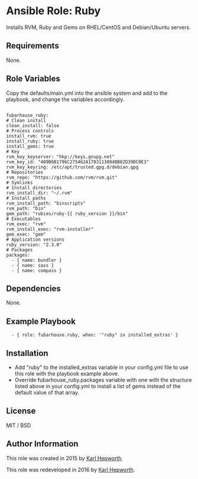 # Ansible Role: Ruby

Installs RVM, Ruby and Gems on RHEL/CentOS and Debian/Ubuntu servers.

## Requirements

  None.

## Role Variables

  Copy the defaults/main.yml into the ansible system and add to the playbook, and change the variables accordingly.

  ````

  fubarhouse_ruby:
  # Clean install
  clean_install: false
  # Process controls
  install_rvm: true
  install_ruby: true
  install_gems: true
  # Key
  rvm_key_keyserver: "hkp://keys.gnupg.net"
  rvm_key_id: "409B6B1796C275462A1703113804BB82D39DC0E3"
  rvm_key_keyring: /etc/apt/trusted.gpg.d/debian.gpg
  # Repositories
  rvm_repo: "https://github.com/rvm/rvm.git"
  # Symlinks
  # Install directories
  rvm_install_dir: "~/.rvm"
  # Install paths
  rvm_install_path: "binscripts"
  rvm_path: "bin"
  gem_path: "rubies/ruby-{{ ruby_version }}/bin"
  # Executables
  rvm_exec: "rvm"
  rvm_install_exec: "rvm-installer"
  gem_exec: "gem"
  # Application versions
  ruby_version: "2.3.0"
  # Packages
  packages:
    - { name: bundler }
    - { name: sass }
    - { name: compass }

  ````

## Dependencies

  None.

## Example Playbook

```
  - { role: fubarhouse.ruby, when: '"ruby" in installed_extras' }
```

## Installation

  * Add "ruby" to the installed_extras variable in your config.yml file to use this role with the playbook example above.
  * Override fubarhouse_ruby.packages variable with one with the structure listed above in your config.yml to install a list of gems instead of the default value of that array.

## License

  MIT / BSD

## Author Information

  This role was created in 2015 by [Karl Hepworth](https://twitter.com/fubarhouse).

  This role was redeveloped in 2016  by [Karl Hepworth](https://twitter.com/fubarhouse).
